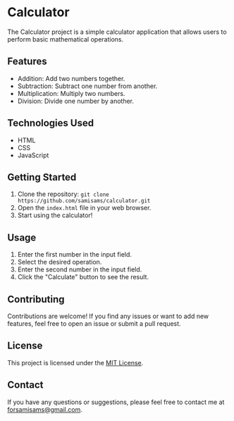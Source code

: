 # Calculator

The Calculator project is a simple calculator application that allows users to perform basic mathematical operations.

## Features

- Addition: Add two numbers together.
- Subtraction: Subtract one number from another.
- Multiplication: Multiply two numbers.
- Division: Divide one number by another.

## Technologies Used

- HTML
- CSS
- JavaScript

## Getting Started

1. Clone the repository: `git clone https://github.com/samisams/calculator.git`
2. Open the `index.html` file in your web browser.
3. Start using the calculator!

## Usage

1. Enter the first number in the input field.
2. Select the desired operation.
3. Enter the second number in the input field.
4. Click the "Calculate" button to see the result.

## Contributing

Contributions are welcome! If you find any issues or want to add new features, feel free to open an issue or submit a pull request.

## License

This project is licensed under the [MIT License](LICENSE).

## Contact

If you have any questions or suggestions, please feel free to contact me at [forsamisams@gmail.com](mailto:forsamisams@gmail.com).